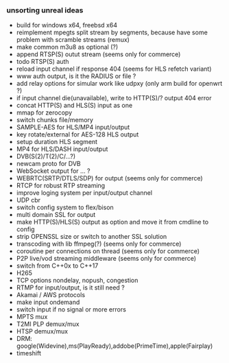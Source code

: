 ### unsorting unreal ideas

- build for windows x64, freebsd x64
- reimplement mpegts split stream by segments, because have some problem with scramble streams (remux)
- make common m3u8 as optional (?)
- append RTSP(S) outut stream (seems only for commerce)
- todo RTSP(S) auth
- reload input channel if response 404 (seems for HLS refetch variant)
- www auth output, is it the RADIUS or file ?
- add relay options for simular work like udpxy (only arm build for openwrt ?)
- if input channel die(unavailable), write to HTTP(S)/? output 404 error
- concat HTTP(S) and HLS(S) input as one
- mmap for zerocopy
- switch chunks file/memory
- SAMPLE-AES for HLS/MP4 input/output
- key rotate/external for AES-128 HLS output
- setup duration HLS segment
- MP4 for HLS/DASH input/output
- DVB(S(2)/T(2)/C/...?)
- newcam proto for DVB
- WebSocket output for ... ?
- WEBRTC(SRTP/DTLS/SDP) for output (seems only for commerce)
- RTCP for robust RTP streaming
- improve loging system per input/output channel
- UDP cbr
- switch config system to flex/bison
- multi domain SSL for output
- make HTTP(S)/HLS(S) output as option and move it from cmdline to config
- strip OPENSSL size or switch to another SSL solution
- transcoding with lib ffmpeg(?) (seems only for commerce)
- coroutine per connections on thread (seems only for commerce)
- P2P live/vod streaming middleware (seems only for commerce)
- switch from C++0x to C++17
- H265
- TCP options nondelay, nopush, congestion
- RTMP for input/output, is it still need ?
- Akamai / AWS protocols
- make input ondemand
- switch input if no signal or more errors
- MPTS mux
- T2MI PLP demux/mux
- HTSP demux/mux
- DRM: google(Widevine),ms(PlayReady),addobe(PrimeTime),apple(Fairplay)
- timeshift